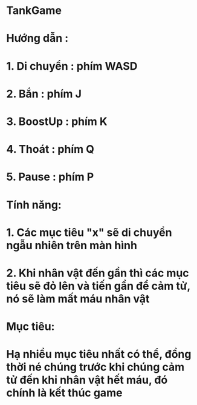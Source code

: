 # TankGame
# Hướng dẫn :
# 1. Di chuyển : phím WASD
# 2. Bắn : phím J
# 3. BoostUp : phím K
# 4. Thoát : phím Q
# 5. Pause : phím P
# Tính năng:
# 1. Các mục tiêu "x" sẽ di chuyển ngẫu nhiên trên màn hình
# 2. Khi nhân vật đến gần thì các mục tiêu sẽ đỏ lên và tiến gần để cảm tử, nó sẽ làm mất máu nhân vật
# Mục tiêu:
# Hạ nhiều mục tiêu nhất có thể, đồng thời né chúng trước khi chúng cảm tử đến khi nhân vật hết máu, đó chính là kết thúc game

